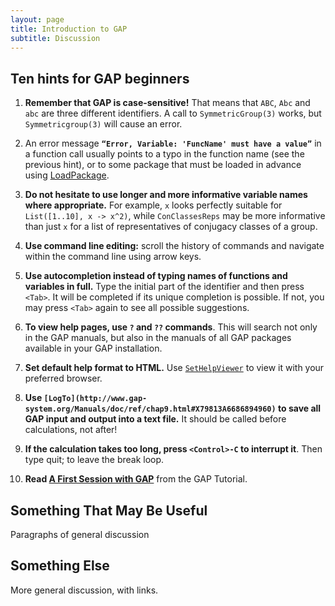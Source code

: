 ```yaml
---
layout: page
title: Introduction to GAP
subtitle: Discussion
---
```


## Ten hints for GAP beginners

1. **Remember that GAP is case-sensitive!** That means that `ABC`, `Abc` and `abc`
are three different identifiers. A call to `SymmetricGroup(3)` works, but
`Symmetricgroup(3)` will cause an error.

2. An error message **`“Error, Variable: 'FuncName' must have a value”`** in a
function call usually points to a typo in the function name (see the previous hint),
or to some package that must be loaded in advance using
[LoadPackage](http://www.gap-system.org/Manuals/doc/ref/chap76.html#X79B373A77B29D1F5).

3. **Do not hesitate to use longer and more informative variable names where
appropriate.** For example, `x` looks perfectly suitable for `List([1..10], x -> x^2)`,
while `ConClassesReps` may be more informative than just `x` for a list of
representatives of conjugacy classes of a group.

4. **Use command line editing:** scroll the history of commands and navigate within
the command line using arrow keys.

5. **Use autocompletion instead of typing names of functions and variables in full.**
Type the initial part of the identifier and then press `<Tab>`. It will be
completed if its unique completion is possible. If not, you may press `<Tab>`
again to see all possible suggestions.

6. **To view help pages, use `?` and `??` commands**. This will search not only
in the GAP manuals, but also in the manuals of all GAP packages available
in your GAP installation.

7. **Set default help format to HTML.** Use
[`SetHelpViewer`](http://www.gap-system.org/Manuals/doc/ref/chap2.html#X87C1BFB2826488B0)
to view it with your preferred browser.

8. **Use `[LogTo](http://www.gap-system.org/Manuals/doc/ref/chap9.html#X79813A6686894960)`
to save all GAP input and output into a text file.** It should be called before calculations, not after!

9. **If the calculation takes too long, press `<Control>-C` to interrupt it**. Then type quit; to leave the break loop.

10. **Read [A First Session with GAP](http://www.gap-system.org/Manuals/doc/tut/chap2.html)** from the GAP Tutorial.


## Something That May Be Useful

Paragraphs of general discussion

## Something Else

More general discussion, with links.
